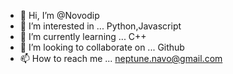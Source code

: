 - 👋 Hi, I’m @Novodip
- 👀 I’m interested in ... Python,Javascript
- 🌱 I’m currently learning ... C++
- 💞️ I’m looking to collaborate on ... Github
- 📫 How to reach me ... neptune.navo@gmail.com

<!---
Novodip/Novodip is a ✨ special ✨ repository because its `README.md` (this file) appears on your GitHub profile.
You can click the Preview link to take a look at your changes.
--->
